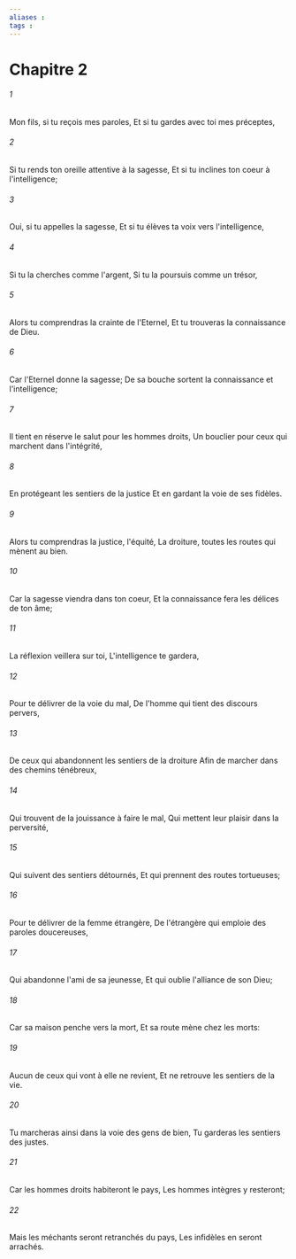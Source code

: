 ```yaml
---
aliases : 
tags : 
---
```


# Chapitre 2

###### 1
Mon fils, si tu reçois mes paroles, Et si tu gardes avec toi mes préceptes,
###### 2
Si tu rends ton oreille attentive à la sagesse, Et si tu inclines ton coeur à l'intelligence;
###### 3
Oui, si tu appelles la sagesse, Et si tu élèves ta voix vers l'intelligence,
###### 4
Si tu la cherches comme l'argent, Si tu la poursuis comme un trésor,
###### 5
Alors tu comprendras la crainte de l'Eternel, Et tu trouveras la connaissance de Dieu.
###### 6
Car l'Eternel donne la sagesse; De sa bouche sortent la connaissance et l'intelligence;
###### 7
Il tient en réserve le salut pour les hommes droits, Un bouclier pour ceux qui marchent dans l'intégrité,
###### 8
En protégeant les sentiers de la justice Et en gardant la voie de ses fidèles.
###### 9
Alors tu comprendras la justice, l'équité, La droiture, toutes les routes qui mènent au bien.
###### 10
Car la sagesse viendra dans ton coeur, Et la connaissance fera les délices de ton âme;
###### 11
La réflexion veillera sur toi, L'intelligence te gardera,
###### 12
Pour te délivrer de la voie du mal, De l'homme qui tient des discours pervers,
###### 13
De ceux qui abandonnent les sentiers de la droiture Afin de marcher dans des chemins ténébreux,
###### 14
Qui trouvent de la jouissance à faire le mal, Qui mettent leur plaisir dans la perversité,
###### 15
Qui suivent des sentiers détournés, Et qui prennent des routes tortueuses;
###### 16
Pour te délivrer de la femme étrangère, De l'étrangère qui emploie des paroles doucereuses,
###### 17
Qui abandonne l'ami de sa jeunesse, Et qui oublie l'alliance de son Dieu;
###### 18
Car sa maison penche vers la mort, Et sa route mène chez les morts:
###### 19
Aucun de ceux qui vont à elle ne revient, Et ne retrouve les sentiers de la vie.
###### 20
Tu marcheras ainsi dans la voie des gens de bien, Tu garderas les sentiers des justes.
###### 21
Car les hommes droits habiteront le pays, Les hommes intègres y resteront;
###### 22
Mais les méchants seront retranchés du pays, Les infidèles en seront arrachés.
